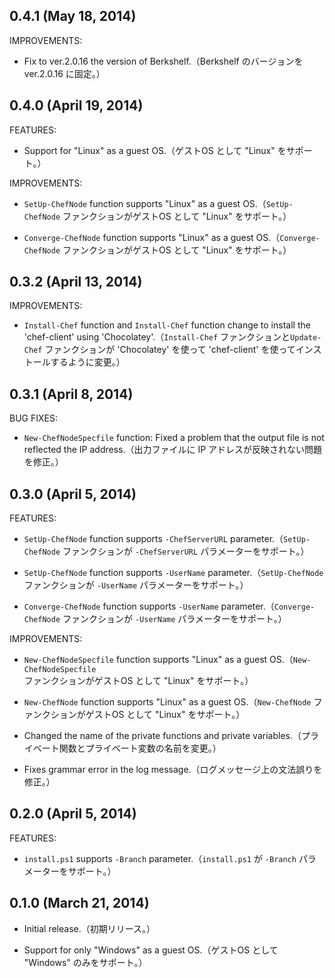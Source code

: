 ## 0.4.1 (May 18, 2014)

IMPROVEMENTS:

  - Fix to ver.2.0.16 the version of Berkshelf.（Berkshelf のバージョンを ver.2.0.16 に固定。）

## 0.4.0 (April 19, 2014)

FEATURES:

  - Support for "Linux" as a guest OS.（ゲストOS として "Linux" をサポート。）

IMPROVEMENTS:

  - `SetUp-ChefNode` function supports "Linux" as a guest OS.（`SetUp-ChefNode` ファンクションがゲストOS として "Linux" をサポート。）

  - `Converge-ChefNode` function supports "Linux" as a guest OS.（`Converge-ChefNode` ファンクションがゲストOS として "Linux" をサポート。）

## 0.3.2 (April 13, 2014)

IMPROVEMENTS:

  - `Install-Chef` function and `Install-Chef` function change to install the 'chef-client' using 'Chocolatey'.（`Install-Chef` ファンクションと`Update-Chef` ファンクションが 'Chocolatey' を使って 'chef-client' を使ってインストールするように変更。）

## 0.3.1 (April 8, 2014)

BUG FIXES:

  - `New-ChefNodeSpecfile` function: Fixed a problem that the output file is not reflected the IP address.（出力ファイルに IP アドレスが反映されない問題を修正。）

## 0.3.0 (April 5, 2014)

FEATURES:

  - `SetUp-ChefNode` function supports `-ChefServerURL` parameter.（`SetUp-ChefNode` ファンクションが `-ChefServerURL` パラメーターをサポート。）

  - `SetUp-ChefNode` function supports `-UserName` parameter.（`SetUp-ChefNode` ファンクションが `-UserName` パラメーターをサポート。）

  - `Converge-ChefNode` function supports `-UserName` parameter.（`Converge-ChefNode` ファンクションが `-UserName` パラメーターをサポート。）

IMPROVEMENTS:

  - `New-ChefNodeSpecfile` function supports "Linux" as a guest OS.（`New-ChefNodeSpecfile` ファンクションがゲストOS として "Linux" をサポート。）

  - `New-ChefNode` function supports "Linux" as a guest OS.（`New-ChefNode` ファンクションがゲストOS として "Linux" をサポート。）

  - Changed the name of the private functions and private variables.（プライベート関数とプライベート変数の名前を変更。）

  - Fixes grammar error in the log message.（ログメッセージ上の文法誤りを修正。）

## 0.2.0 (April 5, 2014)

FEATURES:

  - `install.ps1` supports `-Branch` parameter.（`install.ps1` が `-Branch` パラメーターをサポート。）

## 0.1.0 (March 21, 2014)

  - Initial release.（初期リリース。）

  - Support for only "Windows" as a guest OS.（ゲストOS として "Windows" のみをサポート。）